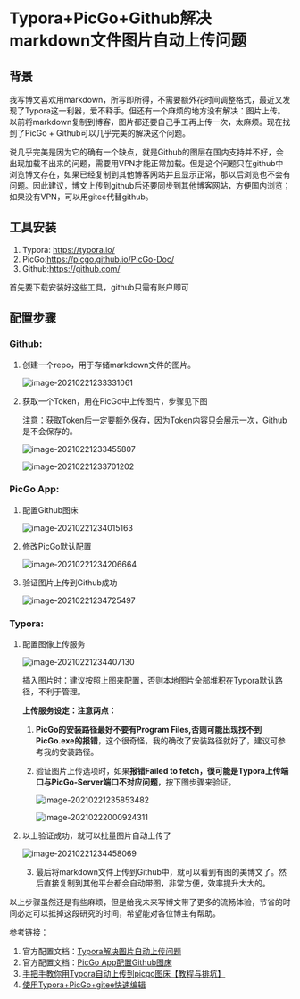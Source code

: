 # Typora+PicGo+Github解决markdown文件图片自动上传问题

## 背景

我写博文喜欢用markdown，所写即所得，不需要额外花时间调整格式，最近又发现了Typora这一利器，爱不释手。但还有一个麻烦的地方没有解决：图片上传。以前将markdown复制到博客，图片都还要自己手工再上传一次，太麻烦。现在找到了PicGo + Github可以几乎完美的解决这个问题。

说几乎完美是因为它的确有一个缺点，就是Github的图层在国内支持并不好，会出现加载不出来的问题，需要用VPN才能正常加载。但是这个问题只在github中浏览博文存在，如果已经复制到其他博客网站并且显示正常，那以后浏览也不会有问题。因此建议，博文上传到github后还要同步到其他博客网站，方便国内浏览；如果没有VPN，可以用gitee代替github。

## 工具安装

1. Typora: https://typora.io/
2. PicGo:https://picgo.github.io/PicGo-Doc/
3. Github:https://github.com/

首先要下载安装好这些工具，github只需有账户即可

## 配置步骤

### Github:

1. 创建一个repo，用于存储markdown文件的图片。

   ![image-20210221233331061](https://raw.githubusercontent.com/Hawking8su/Images/main/20210222001952.png)

2. 获取一个Token，用在PicGo中上传图片，步骤见下图

   注意：获取Token后一定要额外保存，因为Token内容只会展示一次，Github是不会保存的。

   ![image-20210221233455807](https://raw.githubusercontent.com/Hawking8su/Images/main/20210222001953.png)

   ![image-20210221233701202](https://raw.githubusercontent.com/Hawking8su/Images/main/20210222001954.png)

   

### PicGo App:

1. 配置Github图床

   ![image-20210221234015163](https://raw.githubusercontent.com/Hawking8su/Images/main/20210222001955.png)

2. 修改PicGo默认配置

   ![image-20210221234206664](https://raw.githubusercontent.com/Hawking8su/Images/main/20210222001956.png)

3. 验证图片上传到Github成功

   ![image-20210221234725497](https://raw.githubusercontent.com/Hawking8su/Images/main/20210222001957.png)

### Typora:

1. 配置图像上传服务

   ![image-20210221234407130](https://raw.githubusercontent.com/Hawking8su/Images/main/20210222001958.png)

   插入图片时：建议按照上图来配置，否则本地图片全部堆积在Typora默认路径，不利于管理。

   **上传服务设定：注意两点：**

    1. **PicGo的安装路径最好不要有Program Files,否则可能出现找不到PicGo.exe的报错**，这个很奇怪，我的确改了安装路径就好了，建议可参考我的安装路径。

    2. 验证图片上传选项时，如果**报错Failed to fetch，很可能是Typora上传端口与PicGo-Server端口不对应问题**，按下图步骤来验证。

       ![image-20210221235853482](https://raw.githubusercontent.com/Hawking8su/Images/main/20210222001959.png)

       ![image-20210222000924311](https://raw.githubusercontent.com/Hawking8su/Images/main/20210222002000.png)

2. 以上验证成功，就可以批量图片自动上传了

   ![image-20210221234458069](https://raw.githubusercontent.com/Hawking8su/Images/main/20210222002001.png)

   3. 最后将markdown文件上传到Github中，就可以看到有图的美博文了。然后直接复制到其他平台都会自动带图，非常方便，效率提升大大的。


以上步骤虽然还是有些麻烦，但是给我未来写博文带了更多的流畅体验，节省的时间必定可以抵掉这段研究的时间，希望能对各位博主有帮助。

参考链接：	

1. 官方配置文档：[Typora解决图片自动上传问题](https://support.typora.io/Upload-Image/)
2. 官方配置文档：[PicGo App配置Github图床](https://picgo.github.io/PicGo-Doc/zh/guide/config.html#github%E5%9B%BE%E5%BA%8A)
3. [手把手教你用Typora自动上传到picgo图床【教程与排坑】](https://www.jianshu.com/p/4cd14d4ceb1d)
4. [使用Typora+PicGo+gitee快速编辑](https://www.jianshu.com/p/f6ccdae3c95c)